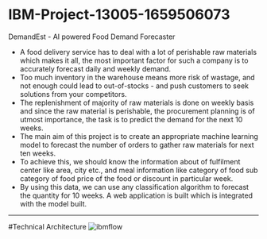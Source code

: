 # IBM-Project-13005-1659506073
DemandEst - AI powered Food Demand Forecaster

- A food delivery service has to deal with a lot of perishable raw materials which makes it all, the most important factor for such a company is to accurately forecast daily and weekly demand. 
- Too much inventory in the warehouse means more risk of wastage, and not enough could lead to out-of-stocks - and push customers to seek solutions from your competitors. 
- The replenishment of majority of raw materials is done on weekly basis and since the raw material is perishable, the procurement planning is of utmost importance, the task is to predict the demand for the next 10 weeks. 
- The main aim of this project is to create an appropriate machine learning model to forecast the number of orders to gather raw materials for next ten weeks. 
- To achieve this, we should know the information about of fulfilment center like area, city etc., and meal information like category of food sub category of food price of the food or discount in particular week.
- By using this data, we can use any classification algorithm to forecast the quantity for 10 weeks. A web application is built which is integrated with the model built.
-----------------------
#Technical Architecture
![ibmflow](https://user-images.githubusercontent.com/89738674/192158298-92111201-f16f-4c99-a798-90a59136817b.jpg)

